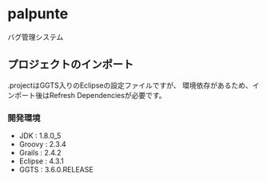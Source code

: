 palpunte
========

バグ管理システム



## プロジェクトのインポート

.projectはGGTS入りのEclipseの設定ファイルですが、
環境依存があるため、インポート後はRefresh Dependenciesが必要です。


### 開発環境

- JDK : 1.8.0_5
- Groovy : 2.3.4
- Grails : 2.4.2
- Eclipse : 4.3.1
- GGTS : 3.6.0.RELEASE

